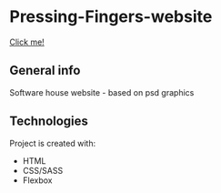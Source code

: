# Pressing-Fingers-website

[Click me!](https://thewizard0f0z.github.io/Pressing-Fingers-website/)

## General info

Software house website - based on psd graphics

## Technologies

Project is created with:

- HTML
- CSS/SASS
- Flexbox
